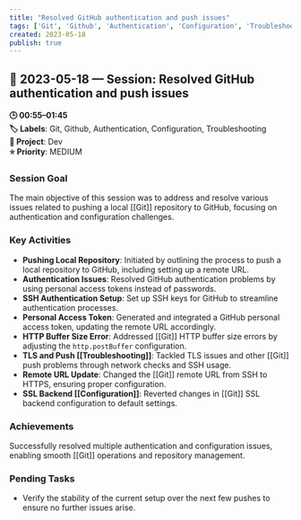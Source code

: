 ```yaml
---
title: "Resolved GitHub authentication and push issues"
tags: ['Git', 'Github', 'Authentication', 'Configuration', 'Troubleshooting']
created: 2023-05-18
publish: true
---
```


## 📅 2023-05-18 — Session: Resolved GitHub authentication and push issues

**🕒 00:55–01:45**  
**🏷️ Labels**: Git, Github, Authentication, Configuration, Troubleshooting  
**📂 Project**: Dev  
**⭐ Priority**: MEDIUM  


### Session Goal
The main objective of this session was to address and resolve various issues related to pushing a local [[Git]] repository to GitHub, focusing on authentication and configuration challenges.

### Key Activities
- **Pushing Local Repository**: Initiated by outlining the process to push a local repository to GitHub, including setting up a remote URL.
- **Authentication Issues**: Resolved GitHub authentication problems by using personal access tokens instead of passwords.
- **SSH Authentication Setup**: Set up SSH keys for GitHub to streamline authentication processes.
- **Personal Access Token**: Generated and integrated a GitHub personal access token, updating the remote URL accordingly.
- **HTTP Buffer Size Error**: Addressed [[Git]] HTTP buffer size errors by adjusting the `http.postBuffer` configuration.
- **TLS and Push [[Troubleshooting]]**: Tackled TLS issues and other [[Git]] push problems through network checks and SSH usage.
- **Remote URL Update**: Changed the [[Git]] remote URL from SSH to HTTPS, ensuring proper configuration.
- **SSL Backend [[Configuration]]**: Reverted changes in [[Git]] SSL backend configuration to default settings.

### Achievements
Successfully resolved multiple authentication and configuration issues, enabling smooth [[Git]] operations and repository management.

### Pending Tasks
- Verify the stability of the current setup over the next few pushes to ensure no further issues arise.
